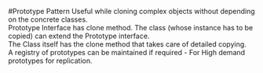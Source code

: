 #Prototype Pattern
Useful while cloning complex objects without depending on the concrete classes.  
Prototype Interface has clone method.
The class (whose instance has to be copied) can extend the Prototype interface.  
The Class itself has the clone method that takes care of detailed copying.  
A registry of prototypes can be maintained if required - For High demand prototypes for replication.  
